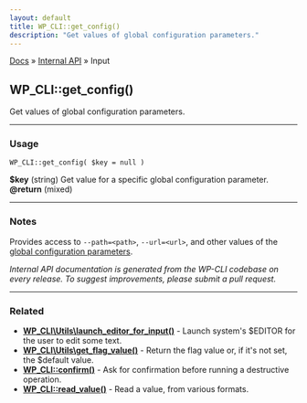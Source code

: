 ```yaml
---
layout: default
title: WP_CLI::get_config()
description: "Get values of global configuration parameters."
---
```


<a href="/docs/">Docs</a> &raquo; <a href="/docs/internal-api/">Internal API</a> &raquo; Input

## WP_CLI::get_config()

Get values of global configuration parameters.

***

### Usage

    WP_CLI::get_config( $key = null )

<div>
<strong>$key</strong> (string) Get value for a specific global configuration parameter.<br />
<strong>@return</strong> (mixed) <br />
</div>


***

### Notes

Provides access to `--path=<path>`, `--url=<url>`, and other values of
the [global configuration parameters](https://wp-cli.org/config/).


*Internal API documentation is generated from the WP-CLI codebase on every release. To suggest improvements, please submit a pull request.*


***

### Related

<ul>



<li><strong><a href="/docs/internal-api/wp-cli-utils-launch-editor-for-input/">WP_CLI\Utils\launch_editor_for_input()</a></strong> - Launch system's $EDITOR for the user to edit some text.</li>


<li><strong><a href="/docs/internal-api/wp-cli-utils-get-flag-value/">WP_CLI\Utils\get_flag_value()</a></strong> - Return the flag value or, if it's not set, the $default value.</li>


<li><strong><a href="/docs/internal-api/wp-cli-confirm/">WP_CLI::confirm()</a></strong> - Ask for confirmation before running a destructive operation.</li>


<li><strong><a href="/docs/internal-api/wp-cli-read-value/">WP_CLI::read_value()</a></strong> - Read a value, from various formats.</li>



</ul>


